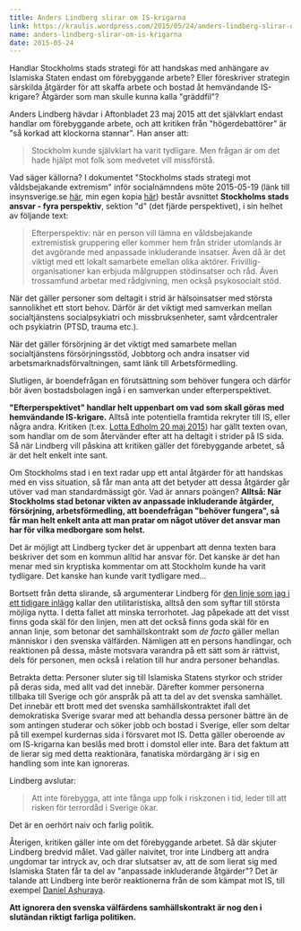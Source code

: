 ```yaml
---
title: Anders Lindberg slirar om IS-krigarna
link: https://kraulis.wordpress.com/2015/05/24/anders-lindberg-slirar-om-is-krigarna/
name: anders-lindberg-slirar-om-is-krigarna
date: 2015-05-24
---
```

Handlar Stockholms stads strategi för att handskas med anhängare av Islamiska Staten endast om förebyggande arbete? Eller föreskriver strategin särskilda åtgärder för att skaffa arbete och bostad åt hemvändande IS-krigare? Åtgärder som man skulle kunna kalla "gräddfil"?

Anders Lindberg hävdar i Aftonbladet 23 maj 2015 att det självklart endast handlar om förebyggande arbete, och att kritiken från "högerdebattörer" är "så korkad att klockorna stannar". Han anser att:

> Stockholm kunde självklart ha varit tydligare. Men frågan är om det hade hjälpt mot folk som medvetet vill missförstå.



Vad säger källorna? I dokumentet "Stockholms stads strategi mot våldsbejakande extremism" inför socialnämndens möte 2015-05-19 (länk till insynsverige.se [här](http://insynsverige.se/insynEx.aspx?nodeid=3534322), min egen kopia [här](/posts/stockholms-stads-strategi-mot-valdsbejakande-extremism-14-bilaga.pdf)) består avsnittet **Stockholms stads ansvar - fyra perspektiv**, sektion "d" (det fjärde perspektivet), i sin helhet av följande text:

> Efterperspektiv: när en person vill lämna en våldsbejakande extremistisk gruppering eller kommer hem från strider utomlands är det avgörande med anpassade inkluderande insatser. Även då är det viktigt med ett lokalt samarbete emellan olika aktörer. Frivillig-organisationer kan erbjuda målgruppen stödinsatser och råd. Även trossamfund arbetar med rådgivning, men också psykosocialt stöd.

När det gäller personer som deltagit i strid är hälsoinsatser med största sannolikhet ett stort behov. Därför är det viktigt med samverkan mellan socialtjänstens socialpsykiatri och missbruksenheter, samt vårdcentraler och psykiatrin (PTSD, trauma etc.).

När det gäller försörjning är det viktigt med samarbete mellan socialtjänstens försörjningsstöd, Jobbtorg och andra insatser vid arbetsmarknadsförvaltningen, samt länk till Arbetsförmedling.

Slutligen, är boendefrågan en förutsättning som behöver fungera och därför bör även bostadsbolagen ingå i en samverkan under efterperspektivet.

**"Efterperspektivet" handlar helt uppenbart om vad som skall göras med hemvändande IS-krigare.** Alltså inte potentiella framtida rekryter till IS, eller några andra. Kritiken (t.ex. [Lotta Edholm 20 maj 2015](http://www.aftonbladet.se/debatt/article20822939.ab)) har gällt texten ovan, som handlar om de som återvänder efter att ha deltagit i strider på IS sida. Så när Lindberg vill påskina att kritiken gäller det förebyggande arbetet, så är det helt enkelt inte sant.

Om Stockholms stad i en text radar upp ett antal åtgärder för att handskas med en viss situation, så får man anta att det betyder att dessa åtgärder går utöver vad man standardmässigt gör. Vad är annars poängen? **Alltså: När Stockholms stad betonar vikten av anpassade inkluderande åtgärder, försörjning, arbetsförmedling, att boendefrågan "behöver fungera", så får man helt enkelt anta att man pratar om något utöver det ansvar man har för vilka medborgare som helst.**

Det är möjligt att Lindberg tycker det är uppenbart att denna texten bara beskriver det som en kommun alltid har ansvar för. Det kanske är det han menar med sin kryptiska kommentar om att Stockholm kunde ha varit tydligare. Det kanske han kunde varit tydligare med...

Bortsett från detta slirande, så argumenterar Lindberg för [den linje som jag i ett tidigare inlägg](/posts/) kallar den utilitaristiska, alltså den som syftar till största möjliga nytta. I detta fallet att minska terrorhotet. Jag påpekade att det visst finns goda skäl för den linjen, men att det också finns goda skäl för en annan linje, som betonar det samhällskontrakt som *de facto* gäller mellan människor i den svenska välfärden. Nämligen att en persons handlingar, och reaktionen på dessa, måste motsvara varandra på ett sätt som är rättvist, dels för personen, men också i relation till hur andra personer behandlas.

Betrakta detta: Personer sluter sig till Islamiska Statens styrkor och strider på deras sida, med allt vad det innebär. Därefter kommer personerna tillbaka till Sverige och gör anspråk på att ta del av det svenska samhället. Det innebär ett brott med det svenska samhällskontraktet ifall det demokratiska Sverige svarar med att behandla dessa personer bättre än de som antingen studerar och söker jobb och bostad i Sverige, eller som deltar på till exempel kurdernas sida i försvaret mot IS. Detta gäller oberoende av om IS-krigarna kan beslås med brott i domstol eller inte. Bara det faktum att de lierar sig med detta reaktionära, fanatiska mördargäng är i sig en handling som inte kan ignoreras.

Lindberg avslutar:

> Att inte förebygga, att inte fånga upp folk i riskzonen i tid, leder till att risken för terrordåd i Sverige ökar.

Det är en oerhört naiv och farlig­ politik.

Återigen, kritiken gäller inte om det förebyggande arbetet. Så där skjuter Lindberg bredvid målet. Vad gäller naivitet, tror inte Lindberg att andra ungdomar tar intryck av, och drar slutsatser av, att de som lierat sig med Islamiska Staten får ta del av "anpassade inkluderande åtgärder"? Det är talande att Lindberg inte berör reaktionerna från de som kämpat mot IS, till exempel [Daniel Ashuraya](http://www.svt.se/nyheter/regionalt/stockholm/daniel-stred-mot-is-fick-inget-stod).

**Att ignorera den svenska välfärdens samhällskontrakt är nog den i slutändan riktigt farliga politiken.**

